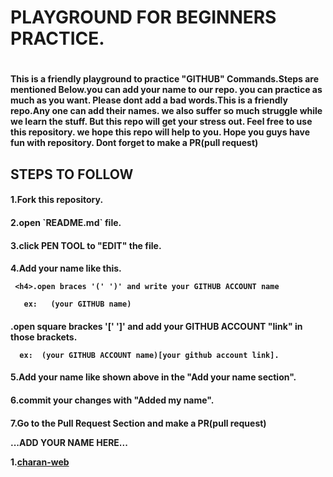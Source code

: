 <h1>PLAYGROUND FOR BEGINNERS PRACTICE.<h1/>

<h4>This is a friendly playground to practice "GITHUB" Commands.Steps are mentioned Below.you can add your name to our repo. you can practice as much as you want. Please dont add 
a bad words.This is a friendly repo.Any one can add their names. we also suffer so much struggle while we learn the stuff. But this repo will get your stress out. Feel free to use 
this repository. we hope this repo will help to you. Hope you guys have fun with repository. Dont forget to make a PR(pull request)


<h2>STEPS TO FOLLOW 

<h4>1.Fork this repository.

<h4>2.open `README.md` file.

<h4>3.click PEN TOOL to "EDIT" the file.

<h4>4.Add your name like this.
   
     <h4>.open braces '(' ')' and write your GITHUB ACCOUNT name
     
       ex:   (your GITHUB name)

   <h4>.open square brackes '['  ']' and add your GITHUB ACCOUNT "link" in those brackets.
   
      ex:  (your GITHUB ACCOUNT name)[your github account link].
      
     
<h4>5.Add your name like shown above in the "Add your name section".
   
 <h4>6.commit your changes with "Added my name".
 
<h4> 7.Go to the Pull Request Section and make a PR(pull request)
   
   
...ADD YOUR NAME HERE...
   
   
   
 1.[charan-web](https://github.com/charan-web)  
   
   
   
   
   
   
 

